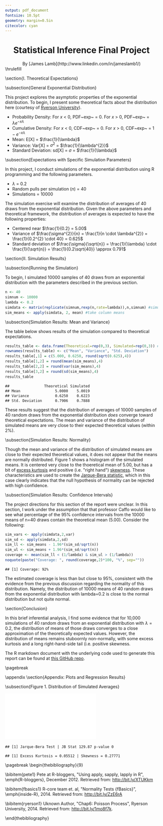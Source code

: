 ```yaml
---
output: pdf_document
fontsize: 10.5pt
geometry: margin=0.5in
citecolor: cyan
---
```


<center> <h1>Statistical Inference Final Project</h1> </center>
<center> By [James Lamb](http://www.linkedin.com/in/jameslamb1/)</center>
\hrulefill

\section{I. Theoretical Expectations}

\subsection{General Exponential Distribution}

This project explores the asymptotic properties of the exponential distribution. To begin, I present some theoretical facts about the distribution here (courtesy of [Ryerson University](http://www.ee.ryerson.ca/~courses/ee8103/chap6.pdf)).


- Probability Density: For *x* < 0, PDF~exp~ = 0. For *x* > 0, PDF~exp~ = $\lambda e^{-x\lambda}$
- Cumulative Density: For *x* < 0, CDF~exp~ = 0. For *x* > 0, CDF~exp~ = $1-e^{-x\lambda}$
- Mean: E[X] = $\frac{1}{\lambda}$
- Variance: Var[X] = $\sigma^{2}$ = $\frac{1}{\lambda^{2}}$
- Standard Deviation: sd[X] = $\sigma$ = $\frac{1}{\lambda}$

\subsection{Expectations with Specific Simulation Parameters}

In this project, I conduct simulations of the exponential distribution using R programming and the following parameters. 

- $\lambda$ = 0.2
- Random pulls per simulation (*n*) = 40
- Simulations = 10000

The simulation exercise will examine the distribution of averages of 40 draws from the exponential distribution. Given the above parameters and theoretical framework, the distribution of averages is expected to have the following properties:

- Centered near $\frac{1}{0.2} = 5.00$
- Variance of $\frac{\sigma^{2}}{n} = \frac{1}{n \cdot \lambda^{2}} = \frac{1}{0.2^{2} \cdot 40} = 0.625$
- Standard deviation of $\frac{\sigma}{\sqrt{n}} = \frac{1}{\lambda} \cdot \frac{1}{\sqrt{n}} = \frac{1}{0.2\sqrt{40}} \approx 0.791$

\section{II. Simulation Results}

\subsection{Running the Simulation}

To begin, I simulated 10000 samples of 40 draws from an exponential distribution with the parameters described in the previous section.


```r
n <- 40
simnum <- 10000
lambda <- 0.2
simdata <- matrix(replicate(simnum,rexp(n,rate=lambda)),n,simnum) #simulate the random pulls
sim_means <- apply(simdata, 2, mean) #take column means
```

\subsection{Simulation Results: Mean and Variance}

The table below shows results of the simulation compared to theoretical expectations.


```r
results_table <- data.frame(Theoretical=rep(0,3), Simulated=rep(0,3)) #initialize the data frame
rownames(results_table) <- c("Mean", "Variance", "Std. Deviation")
results_table[,1] = c(5.000, 0.6250, round(sqrt(0.625),4))
results_table[1,2] = round(mean(sim_means),4)
results_table[2,2] = round(var(sim_means),4)
results_table[3,2] = round(sd(sim_means),4)
results_table
```

```
##                Theoretical Simulated
## Mean                5.0000    5.0019
## Variance            0.6250    0.6223
## Std. Deviation      0.7906    0.7888
```

These results suggest that the distribution of averages of 10000 samples of 40 random draws from the exponential distribution *does* converge toward theoretical expectations. The mean and variance of the distribution of simulated means are very close to their expected theoretical values (within 2%).

\subsection{Simulation Results: Normality}

Though the mean and variance of the distribution of simulated means are close to their expected theoretical values, it does not appear that the means are normally distributed. Figure 1 shows a histogram of the simulated means. It is centered very close to the thoeretical mean of 5.00, but has a bit of [excess kurtosis](http://www.investopedia.com/terms/e/excesskurtosis.asp) and positive (i.e. "right hand") [skewness](http://www.investopedia.com/terms/s/skewness.asp). These characteristics are used to create the [Jarque-Bera statistic](http://en.wikipedia.org/wiki/Jarque%E2%80%93Bera_test), which in this case clearly indicates that the null hypothesis of normality can be rejected with high confidence.

\subsection{Simulation Results: Confidence Intervals}

The project directions for this section of the report were unclear. In this section, I work under the assumption that that professor Caffo would like to see what percentage of the 95% confidence intervals from the 10000 means of n=40 draws contain the theoretical mean (5.00). Consider the following: 


```r
sim_vars <- apply(simdata,2,var)
sim_sd <- apply(simdata,2,sd)
sim_ll <- sim_means - 1.96*(sim_sd/sqrt(n))
sim_ul <- sim_means + 1.96*(sim_sd/sqrt(n))
coverage <- mean(sim_ll < (1/lambda) & sim_ul > (1/lambda))
noquote(paste("Coverage: ", round(coverage,2)*100, "%", sep=""))
```

```
## [1] Coverage: 92%
```

The estimated coverage is less than but close to 95%, consistent with the evidence from the previous discussion regarding the normality of this distribution. Namely, the distribution of 10000 means of 40 random draws from the exponential distribution with lambda=0.2 is close to the normal distribution but not quite normal. 

\section{Conclusion}

In this brief inferential analysis, I find some evidence that for 10,000 simulations of 40 random draws from an exponential distribution with $\lambda = 0.2$, the distribution of means of those draws converges to a close approximation of the theoretically expected values. However, the distribution of means remains stuboornly non-normally, with some excess kurtosis and a long right-hand-side tail (i.e. positive skewness.

The R markdown document with the underlying code used to generate this report can be found at [this GitHub repo](https://github.com/JayLamb20/MOOC_Stuff/tree/master/Statistical_Inference).


\pagebreak



\appendix
\section{Appendix: Plots and Regression Results}

\subsection{Figure 1. Distribution of Simulated Averages}



![plot of chunk unnamed-chunk-5](./STATINF_Project_files/figure-latex/unnamed-chunk-5.pdf) 

```
## [1] Jarque-Bera Test | JB Stat 129.87 p-value 0
```

```
## [1] Excess Kurtosis = 0.05512 | Skewness = 0.27771
```



\pagebreak
\begin{thebibliography}{9}    
    
\bibitem{pete1}
    Pete at R-bloggers,
    "Using apply, sapply, lapply in R",
    \emph{R-bloggers},
    December 2012.
    Retrieved from: http://bit.ly/XTUKkm

\bibitem{fbasics1}
    R-core team et. al,
    "Normality Tests {fBasics}",
    \emph{inside-R},
    2014.
    Retrieved from: http://bit.ly/ZzE6rA

\bibitem{ryerson1}
    Uknown Author,
    "Chap6: Poisson Process",
    Ryerson University,
    2014.
    Retrieved from: http://bit.ly/1mo8f7k. 
    
    
\end{thebibliography}
